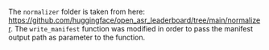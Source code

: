 The `normalizer` folder is taken from here: https://github.com/huggingface/open_asr_leaderboard/tree/main/normalizer. The `write_manifest` function was modified in order to pass the manifest output path as parameter to the function.
